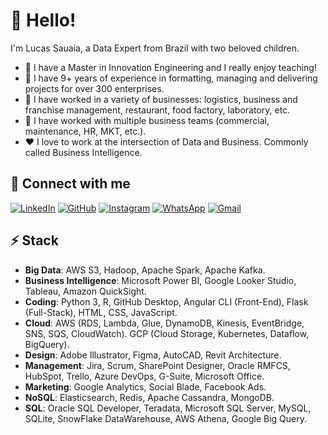 # 👋 Hello!

I'm Lucas Sauaia, a Data Expert from Brazil with two beloved children. 

* 📘 I have a Master in Innovation Engineering and I really enjoy teaching!
* 👔 I have 9+ years of experience in formatting, managing and delivering projects for over 300 enterprises.
* 🔭 I have worked in a variety of businesses: logistics, business and franchise management, restaurant, food factory, laboratory, etc.
* 🏬 I have worked with multiple business teams (commercial, maintenance, HR, MKT, etc.).
* ❤️ I love to work at the intersection of Data and Business. Commonly called Business Intelligence.

## 🔗 Connect with me
[![LinkedIn](https://img.shields.io/badge/linkedin-%230077B5.svg?style=for-the-badge&logo=linkedin&logoColor=white)](https://linkedin.com/in/lucassauaia)
[![GitHub](https://img.shields.io/badge/github-%23121011.svg?style=for-the-badge&logo=github&logoColor=white)](https://github.com/lucassauaia/)
[![Instagram](https://img.shields.io/badge/Instagram-%23E4405F.svg?style=for-the-badge&logo=Instagram&logoColor=white)](https://www.instagram.com/lucas.sauaia/)
[![WhatsApp](https://img.shields.io/badge/WhatsApp-25D366?style=for-the-badge&logo=whatsapp&logoColor=white)](wa.me/+5511996213598)
[![Gmail](https://img.shields.io/badge/Gmail-D14836?style=for-the-badge&logo=gmail&logoColor=white)](mailto:lucas.sauaia@gmail.com)

## ⚡ Stack

* **Big Data**: AWS S3, Hadoop, Apache Spark, Apache Kafka.
* **Business Intelligence**: Microsoft Power BI, Google Looker Studio, Tableau, Amazon QuickSight.
* **Coding**: Python 3, R, GitHub Desktop, Angular CLI (Front-End), Flask (Full-Stack), HTML, CSS, JavaScript.
* **Cloud**: AWS (RDS, Lambda, Glue, DynamoDB, Kinesis, EventBridge, SNS, SQS, CloudWatch). GCP (Cloud Storage, Kubernetes, Dataflow, BigQuery).
* **Design**: Adobe Illustrator, Figma, AutoCAD, Revit Architecture.
* **Management**: Jira, Scrum, SharePoint Designer, Oracle RMFCS, HubSpot, Trello, Azure DevOps, G-Suite, Microsoft Office.
* **Marketing**: Google Analytics, Social Blade, Facebook Ads.
* **NoSQL**: Elasticsearch, Redis, Apache Cassandra, MongoDB.
* **SQL**: Oracle SQL Developer, Teradata, Microsoft SQL Server, MySQL, SQLite, SnowFlake DataWarehouse, AWS Athena, Google Big Query.

<!---
lucassauaia/lucassauaia is a ✨ special ✨ repository because its `README.md` (this file) appears on your GitHub profile.
You can click the Preview link to take a look at your changes.
--->
